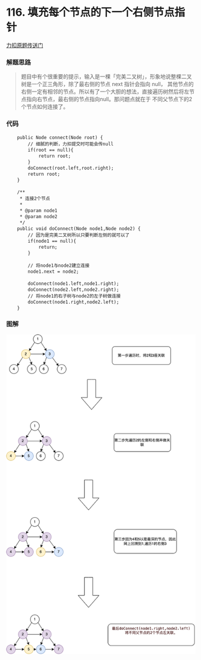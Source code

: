 # 116. 填充每个节点的下一个右侧节点指针

[力扣原题传送门](https://leetcode-cn.com/problems/populating-next-right-pointers-in-each-node/)


### 解题思路
> 题目中有个很重要的提示，输入是一棵「完美二叉树」，形象地说整棵二叉树是一个正三角形，除了最右侧的节点 next 指针会指向 null，
> 其他节点的右侧一定有相邻的节点。所以有了一个大胆的想法，直接遍历树然后将左节点指向右节点，最右侧的节点指向null。那问题点就在于
> 不同父节点下的2个节点如何连接了。


### 代码

```
    public Node connect(Node root) {
        // 细腻的判断，力扣提交时可能会传null
        if(root == null){
            return root;
        }
        doConnect(root.left,root.right);
        return root;
    }

    /**
     * 连接2个节点
     *
     * @param node1
     * @param node2
     */
    public void doConnect(Node node1,Node node2) {
        // 因为是完美二叉树所以只要判断左侧的就可以了
        if(node1 == null){
            return;
        }
        
        // 将node1与node2建立连接
        node1.next = node2;
        
        doConnect(node1.left,node1.right);
        doConnect(node2.left,node2.right);
        // 将node1的右子树与node2的左子树做连接
        doConnect(node1.right,node2.left);
    }
```

### 图解
<img src="./resources/116图解.png" style="margin: 0 auto; width: 600px;" />
